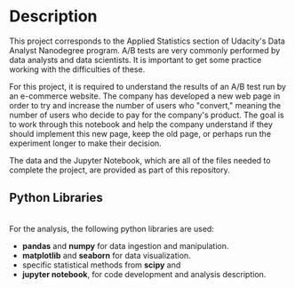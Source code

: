 # Description

This project corresponds to the Applied Statistics section of Udacity's Data Analyst Nanodegree program. A/B tests are very commonly performed by data analysts and data scientists. It is important to get some practice working with the difficulties of these.

For this project, it is required to understand the results of an A/B test run by an e-commerce website. The company has developed a new web page in order to try and increase the number of users who "convert," meaning the number of users who decide to pay for the company's product. The goal is to work through this notebook and help the company understand if they should implement this new page, keep the old page, or perhaps run the experiment longer to make their decision.

The data and the Jupyter Notebook, which are all of the files needed to complete the project, are provided as part of this repository.

## Python Libraries
<br> For the analysis, the following python libraries are used:
<ul>
<li><b>pandas</b> and <b>numpy</b> for data ingestion and manipulation.</li>
<li><b>matplotlib</b> and <b>seaborn</b> for data visualization.</li>
<li>specific statistical methods from <b>scipy</b> and
<li><b>jupyter notebook</b>, for code development and analysis description.</li>

</ul>
